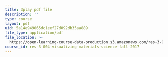 ```yaml
---
title: 3play pdf file
description: ''
type: course
layout: pdf
uid: 5a14e949065dc1eef27d092db35aa889
file_type: application/pdf
file_location: >-
  https://open-learning-course-data-production.s3.amazonaws.com/res-3-004-visualizing-materials-science-fall-2017/5a14e949065dc1eef27d092db35aa889_-7_Q3G1za30.pdf
course_id: res-3-004-visualizing-materials-science-fall-2017
---
```

